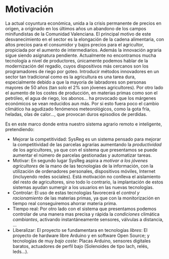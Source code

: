 # Motivación #

La actual coyuntura económica, unida a la crisis permanente de precios en origen, a originado en los últimos años un abandono de los campos minifundistas de la Comunidad Valenciana. El principal motivo de este desvanecimiento en el sector es la elongación de la cadena alimentaria, con altos precios para el consumidor y bajos precios para el agricultor, propiciada por el aumento de intermediarios. Además la innovación agraria sigue siendo asignatura pendiente. Actualmente no encontramos mucha tecnología a nivel de productores, únicamente podemos hablar de la modernización del regadío, cuyos dispositivos más cercanos son los programadores de riego por goteo.
Introducir métodos innovadores en un sector tan tradicional como es la agricultura es una tarea dura, especialmente debido a que la mayoría de labradores son personas mayores de 50 años (tan solo el 2% son jóvenes agricultores).
Por otro lado el aumento de los costes de producción, en materias primas como son el petróleo, el agua de riego, los abonos… ha provocado que los márgenes económicos se vean reducidos aun más.
Por si esto fuera poco el cambio climático ha agudizado fenómenos meteorológicos, como la gota fría, heladas, olas de calor…, que provocan duros episodios de perdidas.

Es en este marco donde entra nuestro sistema agrario remoto e inteligente, pretendiendo:
  * Mejorar la competitividad: SysReg es un sistema pensado para mejorar la competitividad de las parcelas agrarias aumentando la _productividad_ de los agricultores, ya que con el sistema que presentamos se puede aumentar el número de parcelas gestionadas y automatizar tareas.
  * Motivar: En segundo lugar SysReg aspira a _motivar a los jóvenes agricultores_ de la mano de las tecnologías de la información, con la utilización de ordenadores personales, dispositivos móviles, Internet (incluyendo redes sociales). Está motivación no conlleva el aislamiento del resto de agricultores, sino todo lo contrario, la implantación de estos sistemas ayudan sumergir a los usuarios en las nuevas tecnologías.
  * Controlar: El uso de estas tecnologías favorecerá el _control y racionamiento_ de las materias primas, ya que con la monitorización en tiempo real conseguiremos ahorrar materia prima.
  * Tiempo real: Por otro lado con el sistema que presentamos podemos controlar de una manera mas precisa y rápida la _condiciones_ climática _cambiantes_, activando instantáneamente sensores, válvulas a distancia, …
  * Liberalizar: El proyecto se fundamentara en tecnologías _libres_: El proyecto de hardware libre Arduino y en software Open Source; y tecnologías de muy _bajo coste_: Placas Arduino, sensores digitales baratos, actuadores de perfil bajo (Solenoides de tipo lach, relés, leds…).